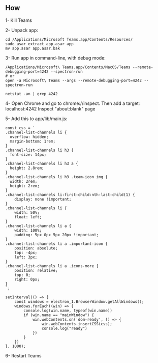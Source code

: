 
#

## How

1- Kill Teams

2- Unpack app:

```
cd /Applications/Microsoft Teams.app/Contents/Resources/
sudo asar extract app.asar app
mv app.asar app.asar.bak
```

3- Run app in command-line, with debug mode:

```
/Applications/Microsoft\ Teams.app/Contents/MacOS/Teams --remote-debugging-port=4242 --spectron-run
# or
open -a Microsoft\ Teams --args --remote-debugging-port=4242 --spectron-run

netstat -an | grep 4242
```

4- Open Chrome and go to chrome://inspect.
   Then add a target: localhost:4242
   Inspect "about:blank" page

5- Add this to app/lib/main.js:

```
const css = `
.channel-list-channels li {
  overflow: hidden;
  margin-bottom: 1rem;
}
.channel-list-channels li h3 {
  font-size: 14px;
}
.channel-list-channels li h3 a {
  height: 2.8rem;
}
.channel-list-channels li h3 .team-icon img {
  width: 2rem;
  height: 2rem;
}
.channel-list-channels li:first-child:nth-last-child(1) {
    display: none !important;
}
.channel-list-channels li {
    width: 50%;
    float: left;
}
.channel-list-channels li a {
    width: 100%;
    padding: 5px 0px 5px 20px !important;
}
.channel-list-channels li a .important-icon {
    position: absolute;
    top: -4px;
    left: 3px;
}
.channel-list-channels li a .icons-more {
    position: relative;
    top: 0;
    right: 0px;
}
`;

setInterval(() => {
    const windows = electron_1.BrowserWindow.getAllWindows();
    windows.forEach((win) => {
        console.log(win.name, typeof(win.name))
        if (win.name == "mainWindow") {
            win.webContents.on('dom-ready', () => {
                win.webContents.insertCSS(css);
                console.log("ready")
            })
        }
    })
}, 1000);
```

6- Restart Teams